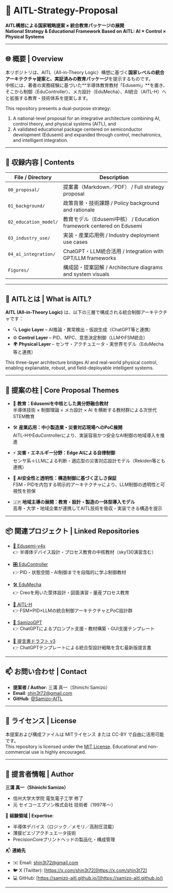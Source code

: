 # 📘 AITL-Strategy-Proposal

**AITL構想による国家戦略提案 × 統合教育パッケージの展開**  
**National Strategy & Educational Framework Based on AITL: AI × Control × Physical Systems**

---

## 🌐 概要 | Overview

本リポジトリは、AITL（All-in-Theory Logic）構想に基づく**国家レベルの統合アーキテクチャ提案と、実証済みの教育パッケージ**を提示するものです。  
中核には、著者の実務経験に基づいた**半導体教育教材「Edusemi」**を置き、そこから制御（EduController）、メカ設計（EduMecha）、AI統合（AITL-H）へと拡張する教育・技術体系を提案します。

This repository presents a dual-purpose strategy:  
1) A national-level proposal for an integrative architecture combining AI, control theory, and physical systems (AITL), and  
2) A validated educational package centered on semiconductor development (Edusemi) and expanded through control, mechatronics, and intelligent integration.

---

## 📑 収録内容 | Contents

| File / Directory | Description |
|------------------|-------------|
| `00_proposal/` | 提案書（Markdown／PDF） / Full strategy proposal |
| `01_background/` | 政策背景・技術課題 / Policy background and rationale |
| `02_education_model/` | 教育モデル（Edusemi中核） / Education framework centered on Edusemi |
| `03_industry_use/` | 実装・産業応用例 / Industry deployment use cases |
| `04_ai_integration/` | ChatGPT・LLM統合活用 / Integration with GPT/LLM frameworks |
| `Figures/` | 構成図・提案図解 / Architecture diagrams and system visuals |

---

## 🧠 AITLとは | What is AITL?

**AITL (All-in-Theory Logic)** は、以下の三層で構成される統合制御アーキテクチャです：

- 🔍 **Logic Layer** – AI推論・異常検出・仮説生成（ChatGPT等と連携）  
- ⚙️ **Control Layer** – PID、MPC、意思決定制御（LLMやFSM統合）  
- 🌍 **Physical Layer** – センサ・アクチュエータ・実世界モデル（EduMecha等と連携）

This three-layer architecture bridges AI and real-world physical control, enabling explainable, robust, and field-deployable intelligent systems.

---

## 📌 提案の柱 | Core Proposal Themes

- 🏫 **教育：Edusemiを中核とした異分野融合教材**  
  半導体技術 × 制御理論 × メカ設計 × AI を横断する教材群による次世代STEM教育

- 🛠 **産業応用：中小製造業・災害対応現場へのPoC展開**  
  AITL-HやEduControllerにより、実装容易かつ安全なAI制御の地域導入を推進

- ⚡ **災害・エネルギー分野：Edge AIによる自律制御**  
  センサ系＋LLMによる判断・適応型の災害対応設計モデル（Rekiden等とも連携）

- 🧠 **AI安全性と透明性：構造制御に基づく正しさ保証**  
  FSM・PIDを内包する明示的アーキテクチャにより、LLM制御の透明性と可視性を担保

- 🇯🇵 **地域主導の展開：教育・設計・製造の一体型導入モデル**  
  高専・大学・地域企業が連携してAITL技術を吸収・実装できる構造を提示

---

## 📦 関連プロジェクト | Linked Repositories

- [📘 Edusemi-v4x](https://github.com/Samizo-AITL/Edusemi-v4x)  
  👉 半導体デバイス設計・プロセス教育の中核教材（sky130演習含む）

- [🎛 EduController](https://github.com/Samizo-AITL/EduController)  
  👉 PID・状態空間・AI制御までを段階的に学ぶ制御教材

- [🛠 EduMecha](https://github.com/Samizo-AITL/EduMecha)  
  👉 Creoを用いた筐体設計・図面演習・量産プロセス教育

- [🤖 AITL-H](https://github.com/Samizo-AITL/AITL-H)  
  👉 FSM×PID×LLMの統合制御アーキテクチャとPoC設計群

- [🧠 SamizoGPT](https://github.com/Samizo-AITL/SamizoGPT)  
  👉 ChatGPTによるプロンプト支援・教材構築・GUI支援テンプレート

- [📄 提言書ドラフト v3](./AITL_Strategy_Proposal_Draft_v3.md)  
  👉 ChatGPTテンプレートによる統合型設計戦略を含む最新版提言書

---

## 📫 お問い合わせ | Contact

- **提案者 / Author**: 三溝 真一（Shinichi Samizo）  
- **Email**: [shin3t72@gmail.com](mailto:shin3t72@gmail.com)  
- **GitHub**: [@Samizo-AITL](https://github.com/Samizo-AITL)

---

## 🔖 ライセンス | License

本提案および構成ファイルは MITライセンス または CC-BY で自由に活用可能です。  
This repository is licensed under the [MIT License](./LICENSE). Educational and non-commercial use is highly encouraged.

---

## 👤 提言者情報 | Author

**三溝 真一（Shinichi Samizo）**  
- 信州大学大学院 電気電子工学 修了  
- 元 セイコーエプソン株式会社 技術者（1997年〜）

📌 **経験領域 | Expertise**:  
- 半導体デバイス（ロジック／メモリ／高耐圧混載）  
- 薄膜ピエゾアクチュエータ技術  
- PrecisionCoreプリントヘッドの製品化・構成管理  

📬 **連絡先**
- ✉️ Email: [shin3t72@gmail.com](mailto:shin3t72@gmail.com)  
- 🐦 X (Twitter): [https://x.com/shin3t72](https://x.com/shin3t72)  
- 💻 GitHub: [https://samizo-aitl.github.io/](https://samizo-aitl.github.io/)

---
